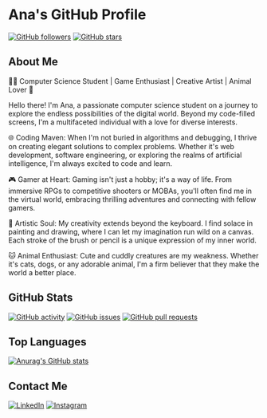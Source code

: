 # Ana's GitHub Profile

[![GitHub followers](https://img.shields.io/github/followers/AnaMTF?style=social)](https://github.com/AnaMTF)
[![GitHub stars](https://img.shields.io/github/stars/AnaMTF?style=social)](https://github.com/AnaMTF)

## About Me

👩‍💻 Computer Science Student | Game Enthusiast | Creative Artist | Animal Lover 🐾

Hello there! I'm Ana, a passionate computer science student on a journey to explore the endless possibilities of the digital world. Beyond my code-filled screens, I'm a multifaceted individual with a love for diverse interests.

🌐 Coding Maven: When I'm not buried in algorithms and debugging, I thrive on creating elegant solutions to complex problems. Whether it's web development, software engineering, or exploring the realms of artificial intelligence, I'm always excited to code and learn.

🎮 Gamer at Heart: Gaming isn't just a hobby; it's a way of life. From immersive RPGs to competitive shooters or MOBAs, you'll often find me in the virtual world, embracing thrilling adventures and connecting with fellow gamers.

🎨 Artistic Soul: My creativity extends beyond the keyboard. I find solace in painting and drawing, where I can let my imagination run wild on a canvas. Each stroke of the brush or pencil is a unique expression of my inner world.

🐱 Animal Enthusiast: Cute and cuddly creatures are my weakness. Whether it's cats, dogs, or any adorable animal, I'm a firm believer that they make the world a better place.

## GitHub Stats

[![GitHub activity](https://img.shields.io/github/commit-activity/m/AnaMTF/AnaMTF?style=for-the-badge)](https://github.com/AnaMTF)
[![GitHub issues](https://img.shields.io/github/issues/AnaMTF/AnaMTF?style=for-the-badge)](https://github.com/AnaMTF)
[![GitHub pull requests](https://img.shields.io/github/issues-pr/AnaMTF/AnaMTF?style=for-the-badge)](https://github.com/AnaMTF)

## Top Languages


[![Anurag's GitHub stats](https://github-readme-stats.vercel.app/api?username=AnaMTF&show_icons=true&theme=midnight-purple\&rank_icon=github\&include_all_commits=true)](https://github.com/anuraghazra/github-readme-stats)

## Contact Me

[![LinkedIn](https://img.shields.io/badge/LinkedIn-Connect-blue?style=for-the-badge&logo=linkedin)](https://www.linkedin.com/in/anamaria-titeche/)
[![Instagram](https://img.shields.io/badge/Instagram-Follow-red?style=for-the-badge&logo=instagram)](https://www.instagram.com/ana.titeche/)



<!--
**AnaMTF/AnaMTF** is a ✨ _special_ ✨ repository because its `README.md` (this file) appears on your GitHub profile.

Here are some ideas to get you started:

- 🔭 I’m currently working on ...
- 🌱 I’m currently learning ...
- 👯 I’m looking to collaborate on ...
- 🤔 I’m looking for help with ...
- 💬 Ask me about ...
- 📫 How to reach me: ...
- 😄 Pronouns: ...
- ⚡ Fun fact: ...
-->
